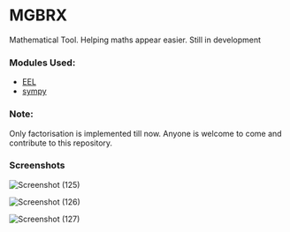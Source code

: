 # MGBRX
 Mathematical Tool. Helping maths appear easier. Still in development
 
### Modules Used:
- [EEL](https://pypi.org/project/Eel/#:~:text=Eel%20is%20a%20little%20Python,from%20Javascript%2C%20and%20vice%20versa.)
- [sympy](https://github.com/sympy/sympy)

### Note:
Only factorisation is implemented till now.
Anyone is welcome to come and contribute to this repository.

### Screenshots

![Screenshot (125)](https://user-images.githubusercontent.com/48746076/96540875-686c1f00-12bc-11eb-8a5d-121fde5d7265.png)

![Screenshot (126)](https://user-images.githubusercontent.com/48746076/96540881-6ace7900-12bc-11eb-8f90-659aaeed5d14.png)

![Screenshot (127)](https://user-images.githubusercontent.com/48746076/96540882-6bffa600-12bc-11eb-9e18-284d3e22d561.png)
